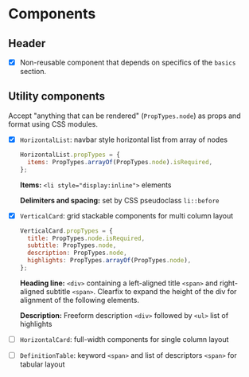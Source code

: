 # Components

## Header

- [x] Non-reusable component that depends on specifics of the `basics` section.

## Utility components

Accept "anything that can be rendered" (`PropTypes.node`) as props and format using CSS modules.

- [x] `HorizontalList`: navbar style horizontal list from array of nodes

  ```js
  HorizontalList.propTypes = {
    items: PropTypes.arrayOf(PropTypes.node).isRequired,
  };
  ```

  **Items:** `<li style="display:inline">` elements

  **Delimiters and spacing:** set by CSS pseudoclass `li::before`

- [x] `VerticalCard`: grid stackable components for multi column layout

  ```js
  VerticalCard.propTypes = {
    title: PropTypes.node.isRequired,
    subtitle: PropTypes.node,
    description: PropTypes.node,
    highlights: PropTypes.arrayOf(PropTypes.node),
  };
  ```

  **Heading line:** `<div>` containing a left-aligned title `<span>` and right-aligned subtitle `<span>`. Clearfix to expand the height of the div for alignment of the following elements.

  **Description:** Freeform description `<div>` followed by `<ul>` list of highlights

- [ ] `HorizontalCard`: full-width components for single column layout
- [ ] `DefinitionTable`: keyword `<span>` and list of descriptors `<span>` for tabular layout
